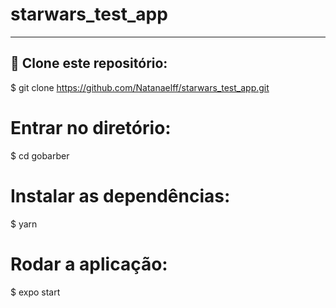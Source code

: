 # starwars_test_app
----------------

## 🚀 Clone este repositório:
$ git clone <https://github.com/Natanaelff/starwars_test_app.git>

# Entrar no diretório:
$ cd gobarber

# Instalar as dependências:
$ yarn

# Rodar a aplicação:
$ expo start 
